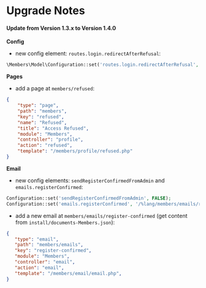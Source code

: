 # Upgrade Notes

#### Update from Version 1.3.x to Version 1.4.0

**Config**  
- new config element: `routes.login.redirectAfterRefusal`:
```php
\Members\Model\Configuration::set('routes.login.redirectAfterRefusal', '/%lang/members/refused');
```

**Pages**  
- add a page at `members/refused`:
```json
{
    "type": "page",
    "path": "members",
    "key": "refused",
    "name": "Refused",
    "title": "Access Refused",
    "module": "Members",
    "controller": "profile",
    "action": "refused",
    "template": "/members/profile/refused.php"
}
```

**Email**  
- new config elements: `sendRegisterConfirmedFromAdmin` and `emails.registerConfirmed`:
```php
Configuration::set('sendRegisterConfirmedFromAdmin', FALSE);
Configuration::set('emails.registerConfirmed', '/%lang/members/emails/register-confirmed');
```

- add a new email at `members/emails/register-confirmed` (get content from `install/documents-Members.json`):
```json
{
   "type": "email",
   "path": "members/emails",
   "key": "register-confirmed",
   "module": "Members",
   "controller": "email",
   "action": "email",
   "template": "/members/email/email.php",
}
```